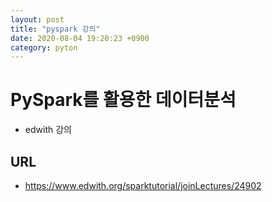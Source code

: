 ```yaml
---
layout: post
title: "pyspark 강의"
date: 2020-08-04 19:20:23 +0900
category: pyton
---
```


# PySpark를 활용한 데이터분석

- edwith 강의

## URL

- https://www.edwith.org/sparktutorial/joinLectures/24902





